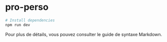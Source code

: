 # pro-perso

```Bash
# Install dependencies
npm run dev
```

Pour plus de détails, vous pouvez consulter le guide de syntaxe Markdown.   
